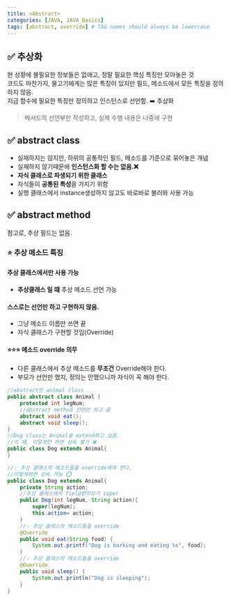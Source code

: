 ```yaml
---
title: <Abstract>
categories: [JAVA, JAVA_Basics]
tags: [abstract, override] # TAG names should always be lowercase
---
```


## ✅ 추상화

현 상황에 불필요한 정보들은 없애고, 정말 필요한 핵심 특징만 모아놓은 것 <br>
코드도 마찬가지, 물고기에게는 많은 특징이 있지만 필드, 메소드에서 모든 특징을 정의하지 않음. <br>
지금 함수에 필요한 특징만 정의하고 인스턴스로 선언함. ➡️ 추상화 <br>

> 메서드의 선언부만 작성하고, 실제 수행 내용은 나중에 구현

## ✅ abstract class

- 실재하지는 않지만, 하위의 공통적인 필드, 메소드를 기준으로 묶어놓은 개념<br>
- 실재하지 않기때문에 **인스턴스화 할 수는 없음.❌**<br>
- **자식 클래스로 파생되기 위한 클래스**
- 자식들이 **공통된 특성**을 가지기 위함
- 실행 클래스에서 instance생성하지 않고도 바로바로 불러와 사용 가능<br>

## ✅ abstract method

참고로, 추상 필드는 없음.<br>

### ⭐️ 추상 메소드 특징

#### 추상 클래스에서만 사용 가능

- **추상클래스 일 떄** 추상 메소드 선언 가능<br>

#### 스스로는 선언만 하고 구현하지 않음.

- 그냥 메소드 이름만 쓰면 끝
- 자식 클래스가 구현할 것임(Override)

#### ⭐️⭐️⭐️ 메소드 override 의무

- 다른 클래스에서 추상 메소드를 **무조건** Override해야 한다.<br>
- 부모가 선언만 했지, 정의는 안했으니까 자식이 꼭 해야 한다.

```java
//abstract인 animal class
public abstract class Animal {
    protected int legNum;
    //abstract method 선언만 하고 끝
    abstract void eat();
    abstract void sleep();
}
//Dog class는 Animal을 extend하고 싶음.
//이 떄, 이렇게만 하면 상속 불가 ❌
public class Dog extends Animal{
}

//💡 추상 클래스의 메소드들을 override해야 한다.
//이렇게하면 상속 가능 ⭕️
public class Dog extends Animal{
    private String action;
    //추상 클래스에서 field받아오기 super
    public Dog(int legNum, String action){
        super(legNum);
        this.action= action;
    }
    //💡 추상 클래스의 메소드들을 override
    @Override
    public void eat(String food) {
        System.out.printf("Dog is barking and eating %s", food);
    }
    //💡 추상 클래스의 메소드들을 override
    @Override
    public void sleep() {
        System.out.println("Dog is sleeping");
    }
}

```
